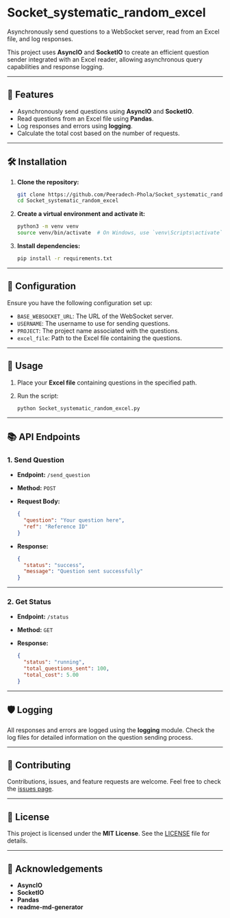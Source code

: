 # Socket_systematic_random_excel

Asynchronously send questions to a WebSocket server, read from an Excel file, and log responses.

This project uses **AsyncIO** and **SocketIO** to create an efficient question sender integrated with an Excel reader, allowing asynchronous query capabilities and response logging.

---

## 🚀 Features

- Asynchronously send questions using **AsyncIO** and **SocketIO**.
- Read questions from an Excel file using **Pandas**.
- Log responses and errors using **logging**.
- Calculate the total cost based on the number of requests.

---

## 🛠 Installation

1. **Clone the repository:**

    ```bash
    git clone https://github.com/Peeradech-Phola/Socket_systematic_random_excel.git
    cd Socket_systematic_random_excel
    ```

2. **Create a virtual environment and activate it:**

    ```bash
    python3 -m venv venv
    source venv/bin/activate  # On Windows, use `venv\Scripts\activate`
    ```

3. **Install dependencies:**

    ```bash
    pip install -r requirements.txt
    ```

---

## 🔧 Configuration

Ensure you have the following configuration set up:

- `BASE_WEBSOCKET_URL`: The URL of the WebSocket server.
- `USERNAME`: The username to use for sending questions.
- `PROJECT`: The project name associated with the questions.
- `excel_file`: Path to the Excel file containing the questions.

---

## 🏃 Usage

1. Place your **Excel file** containing questions in the specified path.
2. Run the script:

    ```bash
    python Socket_systematic_random_excel.py
    ```

---

## 📚 API Endpoints

### 1. Send Question

- **Endpoint:** `/send_question`
- **Method:** `POST`
- **Request Body:**

    ```json
    {
      "question": "Your question here",
      "ref": "Reference ID"
    }
    ```

- **Response:**

    ```json
    {
      "status": "success",
      "message": "Question sent successfully"
    }
    ```

---

### 2. Get Status

- **Endpoint:** `/status`
- **Method:** `GET`
- **Response:**

    ```json
    {
      "status": "running",
      "total_questions_sent": 100,
      "total_cost": 5.00
    }
    ```

---

## 🛡 Logging

All responses and errors are logged using the **logging** module. Check the log files for detailed information on the question sending process.

---

## 🤝 Contributing

Contributions, issues, and feature requests are welcome. Feel free to check the [issues page](https://github.com/Peeradech-Phola/Socket_systematic_random_excel/issues).

---

## 📝 License

This project is licensed under the **MIT License**. See the [LICENSE](LICENSE) file for details.

---

## 🙏 Acknowledgements

- **AsyncIO**
- **SocketIO**
- **Pandas**
- **readme-md-generator**
